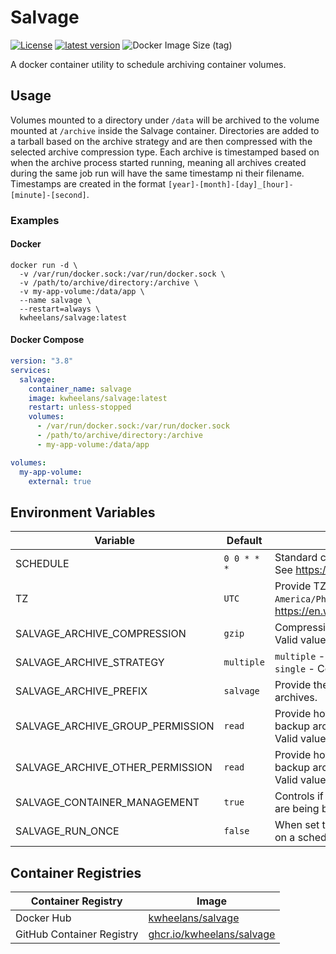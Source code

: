 # Salvage
[![License](https://img.shields.io/github/license/kwheelans/salvage?color=blue)](./LICENSE)
[![latest version](https://img.shields.io/github/v/tag/kwheelans/salvage?label=version)](https://github.com/kwheelans/salvage/releases)
![Docker Image Size (tag)](https://img.shields.io/docker/image-size/kwheelans/salvage/latest?logo=docker)


A docker container utility to schedule archiving container volumes.

## Usage
Volumes mounted to a directory under `/data` will be archived to the volume mounted at `/archive` inside the Salvage container.
Directories are added to a tarball based on the archive strategy and are then compressed with the selected archive compression type.
Each archive is timestamped based on when the archive process started running, meaning all archives created during the same job run will have the same timestamp ni their filename.
Timestamps are created in the format `[year]-[month]-[day]_[hour]-[minute]-[second]`.


### Examples
#### Docker
```shell
docker run -d \
  -v /var/run/docker.sock:/var/run/docker.sock \
  -v /path/to/archive/directory:/archive \
  -v my-app-volume:/data/app \
  --name salvage \
  --restart=always \
  kwheelans/salvage:latest
```

#### Docker Compose
```yaml
version: "3.8"
services:
  salvage:
    container_name: salvage
    image: kwheelans/salvage:latest
    restart: unless-stopped
    volumes:
      - /var/run/docker.sock:/var/run/docker.sock
      - /path/to/archive/directory:/archive
      - my-app-volume:/data/app

volumes:
  my-app-volume:
    external: true
```

## Environment Variables

| Variable                         | Default     | Description                                                                                                                             |
|----------------------------------|-------------|-----------------------------------------------------------------------------------------------------------------------------------------|
| SCHEDULE                         | `0 0 * * *` | Standard cron expression.<br>See https://en.wikipedia.org/wiki/Cron.                                                                    |
| TZ                               | `UTC`       | Provide TZ identifier to use in the container (ie `America/Phoenix`). See https://en.wikipedia.org/wiki/List_of_tz_database_time_zones. |
| SALVAGE_ARCHIVE_COMPRESSION      | `gzip`      | Compression used on the tarball archive.<br>Valid values `bzip2`, `gzip`, `xz`, `zstd`.                                                 |
| SALVAGE_ARCHIVE_STRATEGY         | `multiple`  | `multiple` - Compress each directory into is own archive.<br>`single` - Compress all directories into one archive.                      |
| SALVAGE_ARCHIVE_PREFIX           | `salvage`   | Provide the prefix to be used when creating the backup archives.                                                                        |
| SALVAGE_ARCHIVE_GROUP_PERMISSION | `read`      | Provide how the group permission should be set for the backup archive.<br>Valid values `read`, `read-write`, `none`.                    |
| SALVAGE_ARCHIVE_OTHER_PERMISSION | `read`      | Provide how the other permission should be set for the backup archive.<br>Valid values `read`, `read-write`, `none`.                    |
| SALVAGE_CONTAINER_MANAGEMENT     | `true`      | Controls if containers should be stopped while their volumes are being backed up.                                                       |
| SALVAGE_RUN_ONCE                 | `false`     | When set to true salvage will only run once and exit and not on a schedule.                                                             |

## Container Registries

| Container Registry        | Image                                                             |
|---------------------------|-------------------------------------------------------------------|
| Docker Hub                | [kwheelans/salvage](https://hub.docker.com/r/kwheelans/salvage)   |
| GitHub Container Registry | [ghcr.io/kwheelans/salvage](https://github.com/kwheelans/salvage) |
